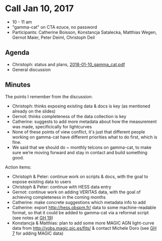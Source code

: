 # Call Jan 10, 2017

* 10 - 11 am
* "gamma-cat" on CTA ezuce, no password
* Participants: Catherine Boisson, Konstancja Satalecka, Matthias Wegen, Gernot Maier, Peter Deiml, Christoph Deil

## Agenda

* Christoph: status and plans, [2018-01-10_gamma_cat.pdf](2018-01-10_gamma_cat.pdf)
* General discussion

## Minutes

The points I remember from the discussion:

* Christoph: thinks exposing existing data & docs is key (as mentioned already on the slides)
* Gernot: thinks completeness of the data collection is key
* Catherine: suggests to add more metadata about how the measurement was made, specificically for lightcurves
* None of these points of view conflict, it's just that different people working on gamma-cat
  have different priorities what to do first, which is fine.
* We said that we should do ~ monthly telcons on gamma-cat,
  to make sure we’re moving forward and stay in contact and build something good.

Action items:

* Christoph & Peter: continue work on scripts & docs, with the goal to expose existing data to users
* Christoph & Peter: continue with HESS data entry
* Gernot: continue work on adding VERITAS data, with the goal of achieving completeness in the coming months
* Catherine: make concrete suggestions which metadata info to add
* Catherine: export http://hess.obspm.fr/ data to some machine-readable format,
  so that it could be added to gamma-cat via a reformat script (see notes at [GH 19](https://github.com/gammapy/gamma-cat/issues/19))
* Konstancja & Matthias: plan to add some more MAGIC AGN light-curve data from http://vobs.magic.pic.es/fits/
  & contact Michele Doro (see [GH 7](https://github.com/gammapy/gamma-cat/issues/7) for adding MAGIC data)

